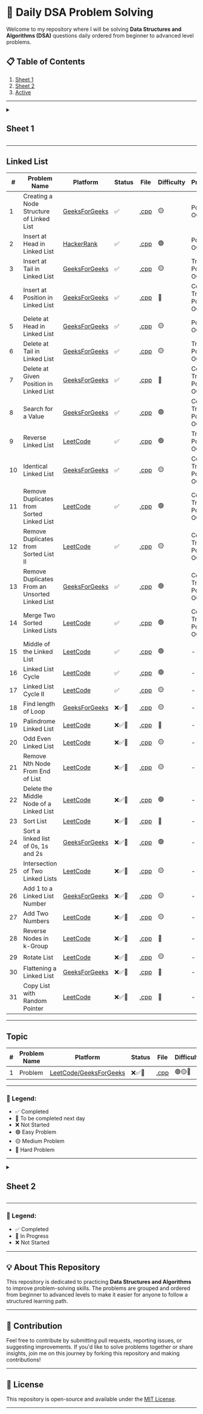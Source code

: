# 🚀 Daily DSA Problem Solving

Welcome to my repository where I will be solving **Data Structures and Algorithms (DSA)** questions daily ordered from beginner to advanced level problems.

## 📋 Table of Contents

1. [Sheet 1](#sheet-1)
2. [Sheet 2](#sheet-2)
3. [Active](#linked-list)

---

<details id="sheet-1">
  <summary><h2>Sheet 1</h2></summary>

## 📋 Table of Contents

1. [Basic Maths](#basic-maths)
2. [Recursion](#recursion)
3. [Two Pointers](#two-pointers)
4. [Sorting](#sorting)
5. [Algorithms and Techniques](#algorithms-and-techniques)
6. [Hashing](#hashing)
7. [Binary Search](#binary-search)
8. [Arrays](#arrays)
9. [Strings](#strings)

## Basic Maths

| **#** | **Problem Name**                      | **Platform**                                                                                                                                            | **Status** | **File**                                                        | **Difficulty** | **Prerequisites**                                                                        |
| ----- | ------------------------------------- | ------------------------------------------------------------------------------------------------------------------------------------------------------- | ---------- | --------------------------------------------------------------- | -------------- | ---------------------------------------------------------------------------------------- |
| 1     | Number of factors                     | [GeeksForGeeks](https://www.geeksforgeeks.org/problems/number-of-factors1435/1?itm_source=geeksforgeeks&itm_medium=article&itm_campaign=practice_card)  | ✅         | [.cpp](./day-36/_119_numbers_of_factors.cpp)                    | 🟢             | Loops, Divisors, Square roots                                                            |
| 2     | Perfect Number                        | [LeetCode](https://leetcode.com/problems/perfect-number/)                                                                                               | ✅         | [.cpp](./day-36/_120_perfect_number.cpp)                        | 🟢             | Divisors, Sum of factors, Loops                                                          |
| 3     | Three Divisors                        | [LeetCode](https://leetcode.com/problems/three-divisors/description/)                                                                                   | ✅         | [.cpp](./day-36/_121_three_divisors.cpp)                        | 🟢             | Prime numbers, Perfect squares, Divisors                                                 |
| 4     | Four Divisors                         | [LeetCode](https://leetcode.com/problems/four-divisors/description/)                                                                                    | ✅         | [.cpp](./day-36/_122_four_divisors.cpp)                         | 🟡             | Divisors, Efficient looping techniques, Sum of numbers                                   |
| 5     | Armstrong Number                      | [GeeksForGeeks](https://www.geeksforgeeks.org/problems/armstrong-numbers2727/1)                                                                         | ✅         | [.cpp](./day-36/_123_armstrong_number.cpp)                      | 🟢             | Number manipulation, Digit extraction, Loops                                             |
| 6     | Palindrome Number                     | [LeetCode](https://leetcode.com/problems/palindrome-number/description/)                                                                                | ✅         | [.cpp](./day-37/_124_palindrome_number.cpp)                     | 🟢             | Loops, Conditionals, Integer Operations (% And /), Overflow Handling                     |
| 7     | Valid Palindrome                      | [LeetCode](https://leetcode.com/problems/valid-palindrome/description/)                                                                                 | ✅         | [.cpp](./day-37/_125_valid_palindrome.cpp)                      | 🟢             | String Manipulation, Two-Pointer Technique, Isalnum, Tolower                             |
| 8     | Prime Number                          | [GeeksForGeeks](https://www.geeksforgeeks.org/problems/prime-number2314/1?itm_source=geeksforgeeks&itm_medium=article&itm_campaign=practice_card)       | ✅         | [.cpp](./day-37/_126_prime_number.cpp)                          | 🟢             | Mathematics, Prime Number Logic, Square Root Optimization                                |
| 9     | Count Primes                          | [LeetCode](https://leetcode.com/problems/count-primes/description/)                                                                                     | ✅         | [.cpp](./day-37/_127_count_primes.cpp)                          | 🟡             | Sieve Of Eratosthenes, Boolean Arrays, Loops                                             |
| 10    | Count Digits                          | [GeeksForGeeks](https://www.geeksforgeeks.org/problems/count-digits5716/0)                                                                              | ✅         | [.cpp](./day-37/_128_count_digits.cpp)                          | 🟢             | Modulo, Digit Extraction, Loops                                                          |
| 11    | Count the Digits That Divide a Number | [LeetCode](https://leetcode.com/problems/count-the-digits-that-divide-a-number/description/)                                                            | ✅         | [.cpp](./day-37/_129_count_the_digits_that_divide_a_number.cpp) | 🟢             | Modulo, Digit Extraction, Loops                                                          |
| 12    | GCD of two number                     | [GeeksForGeeks](https://www.geeksforgeeks.org/problems/gcd-of-two-numbers3459/1?itm_source=geeksforgeeks&itm_medium=article&itm_campaign=practice_card) | ✅         | [.cpp](./day-38/_131_gcd_of_two_numbers.cpp)                    | 🟢             | Euclidean Algorithm, Basic Math (division and modulus), Iterative Loops                  |
| 13    | LCM and GCD                           | [GeeksForGeeks](https://www.geeksforgeeks.org/problems/lcm-and-gcd4516/1?itm_source=geeksforgeeks&itm_medium=article&itm_campaign=practice_card)        | ✅         | [.cpp](./day-38/_130_lcm_and_gcd.cpp)                           | 🟢             | Euclidean Algorithm, Relation Between LCM and GCD, Basic Math (multiplication, division) |
| 14    | Find Greatest Common Divisor of Array | [LeetCode](https://leetcode.com/problems/find-greatest-common-divisor-of-array/description/)                                                            | ✅         | [.cpp](./day-38/_132_find_greatest_common_divisor_of_array.cpp) | 🟢             | Array Traversal, Euclidean Algorithm, Basic Math (min, max, division, modulus)           |
| 15    | Reverse Integer                       | [LeetCode](https://leetcode.com/problems/reverse-integer/)                                                                                              | ✅         | [.cpp](./day-38/_133_reverse_integer.cpp)                       | 🟡             | Modulus for Digit Extraction, Handling Integer Overflow, Iterative Loops                 |

---

## Recursion

| **#** | **Problem Name**                   | **Platform**                                                                                                                                                                                                                  | **Status** | **File**                                                   | **Difficulty** | **Prerequisites**                                      |
| ----- | ---------------------------------- | ----------------------------------------------------------------------------------------------------------------------------------------------------------------------------------------------------------------------------- | ---------- | ---------------------------------------------------------- | -------------- | ------------------------------------------------------ |
| 1     | Print 1 To N Without Loop          | [GeeksForGeeks](https://www.geeksforgeeks.org/problems/print-1-to-n-without-using-loops-1587115620/1)                                                                                                                         | ✅         | [.cpp](./day-39/_134_print_1_to_n.cpp)                     | 🟢             | Recursion                                              |
| 2     | Print N to 1 without loop          | [GeeksForGeeks](https://www.geeksforgeeks.org/problems/print-n-to-1-without-loop/1?utm_source=youtube&utm_medium=collab_striver_ytdescription&utm_campaign=print-n-to-1-without-loop)                                         | ✅         | [.cpp](./day-39/_135_print_n_to_1.cpp)                     | 🟢             | Recursion                                              |
| 3     | Print GFG n times                  | [GeeksForGeeks](https://www.geeksforgeeks.org/problems/print-gfg-n-times/1?utm_source=youtube&utm_medium=collab_striver_ytdescription&utm_campaign=print-gfg-n-times)                                                         | ✅         | [.cpp](./day-39/_136_print_gfg_n_times.cpp)                | 🟢             | Recursion                                              |
| 4     | Sum of first n terms               | [GeeksForGeeks](https://www.geeksforgeeks.org/problems/sum-of-first-n-terms5843/1)                                                                                                                                            | ✅         | [.cpp](./day-39/_137_sum_of_first_n_terms.cpp)             | 🟢             | Recursion, Arithmetic operations (like exponentiation) |
| 5     | Factorials Less than or Equal to n | [GeeksForGeeks](https://www.geeksforgeeks.org/problems/find-all-factorial-numbers-less-than-or-equal-to-n3548/0?problemType=functional&difficulty%255B%255D=-1&page=1&query=problemTypefunctionaldifficulty%255B%255D-1page1) | ✅         | [.cpp](./day-39/_138_factorials_less_than_or_equal_to.cpp) | 🟢             | Recursion, Factorial calculations                      |
| 6     | Reverse an Array                   | [GeeksForGeeks](https://www.geeksforgeeks.org/problems/reverse-an-array/0)                                                                                                                                                    | ✅         | [.cpp](./day-39/_139_reverse_an_array.cpp)                 | 🟢             | Recursion, Arrays                                      |
| 7     | Fibonacci Number                   | [LeetCode](https://leetcode.com/problems/fibonacci-number/description/)                                                                                                                                                       | ✅         | [.cpp](./day-39/_140_fibonacci_number.cpp)                 | 🟢             | Recursion, Understanding of Fibonacci sequence         |

---

## Two Pointers

| **#** | **Problem Name**          | **Platform**                                                                     | **Status** | **File**                                            | **Difficulty** | **Prerequisites**                               |
| ----- | ------------------------- | -------------------------------------------------------------------------------- | ---------- | --------------------------------------------------- | -------------- | ----------------------------------------------- |
| 1     | Reverse String            | [LeetCode](https://leetcode.com/problems/reverse-string/description/)            | ✅         | [.cpp](./day-07/_31_reverse_string.cpp)             | 🟢             | Two Pointers, In-Place Modification             |
| 2     | Move Zeroes               | [LeetCode](https://leetcode.com/problems/move-zeroes/description/)               | ✅         | [.cpp](./day-26/_85_move_all_zeros_to_end.cpp)      | 🟢             | Two Pointers, In-Place Modification             |
| 3     | Valid Palindrome II       | [LeetCode](https://leetcode.com/problems/valid-palindrome-ii/description/)       | ✅         | [.cpp](./day-39/_141_valid_palindrome_ii.cpp)       | 🟢             | Two Pointers, In-Place Modification             |
| 4     | Container With Most Water | [LeetCode](https://leetcode.com/problems/container-with-most-water/description/) | ✅         | [.cpp](./day-40/_142_container_with_most_water.cpp) | 🟡             | Arrays, Two-pointer technique, Greedy algorithm |
| 5     | Sort Colors               | [LeetCode](https://leetcode.com/problems/sort-colors/submissions/)               | ✅         | [.cpp](./day-28/_94_sort_0_1_2.cpp)                 | 🟡             | Two Pointers, In-Place Modification             |
| 6     | Trapping Rain Water       | [LeetCode](https://leetcode.com/problems/trapping-rain-water/description/)       | ✅         | [.cpp](./day-40/_143_trapping_rain_water.cpp)       | 🔴             | Arrays, Two-pointer technique, Greedy algorithm |

---

## Sorting

| **#** | **Problem Name**         | **Platform**                                                             | **Status** | **File**                                           | **Difficulty** | **Prerequisites**                                     |
| ----- | ------------------------ | ------------------------------------------------------------------------ | ---------- | -------------------------------------------------- | -------------- | ----------------------------------------------------- |
| 1     | Bubble Sort              | [GeeksForGeeks](https://www.geeksforgeeks.org/problems/bubble-sort/1)    | ✅         | [.cpp](./day-40/_144_bubble_sort.cpp)              | 🟢             | Arrays, Loops, Sorting basics                         |
| 2     | Insertion Sort           | [GeeksForGeeks](https://www.geeksforgeeks.org/problems/insertion-sort/1) | ✅         | [.cpp](./day-40/_145_insertion_sort.cpp)           | 🟢             | Arrays, Loops, Sorting basics                         |
| 3     | Merge Sort               | [GeeksForGeeks](https://www.geeksforgeeks.org/problems/merge-sort/1)     | ✅         | [.cpp](./day-40/_146_merge_sort.cpp)               | 🟡             | Arrays, Recursion, Divide and Conquer                 |
| 4     | Quick Sort               | [GeeksForGeeks](https://www.geeksforgeeks.org/problems/quick-sort/1)     | ✅         | [.cpp](./day-40/_147_quick_sort.cpp)               | 🔴             | Arrays, Recursion, Divide and Conquer, Sorting basics |
| 5     | Recursive Bubble Sort    | [GeeksForGeeks](https://www.geeksforgeeks.org/problems/bubble-sort/1)    | ✅         | [.cpp](././day-41/_148_recursive_bubble_sort.cpp)  | 🟢             | Arrays, Recursion, Swapping                           |
| 6     | Recursive Insertion Sort | [GeeksForGeeks](https://www.geeksforgeeks.org/problems/insertion-sort/1) | ✅         | [.cpp](./day-41/_149_recursive_insertion_sort.cpp) | 🟢             | Arrays, Recursion, Insertion                          |
| 7     | Selection Sort           | [GeeksForGeeks](https://www.geeksforgeeks.org/problems/selection-sort/1) | ✅         | [.cpp](./day-41/_150_selection_sort.cpp)           | 🟢             | Arrays, Recursion, Swapping                           |

---

## Algorithms and Techniques

| **#** | **Problem Name**                    | **Platform**                                                                                                         | **Status** | **File**                                                          | **Difficulty** | **Prerequisites**                                                     |
| ----- | ----------------------------------- | -------------------------------------------------------------------------------------------------------------------- | ---------- | ----------------------------------------------------------------- | -------------- | --------------------------------------------------------------------- |
| 1     | Prefix Sum                          | [GeeksForGeeks](https://www.geeksforgeeks.org/prefix-sum-array-implementation-applications-competitive-programming/) | ✅         | [.cpp](./algorithms-and-techniques/prefix_sum_array/)             | 🟢             | Arrays, Loops, Basic Mathematics (Addition, Subtraction)              |
| 2     | Fibonacci Sequence                  | [LeetCode](https://leetcode.com/problems/generate-fibonacci-sequence/description/)                                   | ✅         | [.cpp](./algorithms-and-techniques/fibonacci_sequence/)           | 🟢             | Recursion, Dynamic Programming, Basic Mathematics (Sequences)         |
| 3     | Boyer-Moore Voting Algorithm        | [TopCoder](https://www.topcoder.com/thrive/articles/boyer-moore-majority-vote-algorithm)                             | ✅         | [.cpp](./algorithms-and-techniques/boyer_moore_voting_algorithm/) | 🟢             | Arrays, Loops, Basic Counting Logic                                   |
| 4     | Euclidean Algorithm                 | [GeeksForGeeks](https://www.geeksforgeeks.org/euclidean-algorithms-basic-and-extended/)                              | ✅         | [.cpp](./algorithms-and-techniques/euclidean_algorithm/)          | 🟡             | Basic Mathematics (Division, Remainder), Recursion                    |
| 5     | Sieve of Eratosthenes               | [CP-Algorithms](https://cp-algorithms.com/algebra/sieve-of-eratosthenes.html)                                        | ❌         | [.cpp](./Library/03_Algorithms_and_Techniques)                    | 🟡             | Arrays, Loops, Basic Mathematics (Prime Numbers)                      |
| 6     | Binomial Coefficients               | [GeeksForGeeks](https://www.geeksforgeeks.org/binomial-coefficient-dp-9/)                                            | ❌         | [.cpp](./Library/03_Algorithms_and_Techniques)                    | 🟡             | Combinatorics, Dynamic Programming, Recursion                         |
| 7     | In-place Array Modification         | [GeeksForGeeks](https://www.geeksforgeeks.org/in-place-algorithm/)                                                   | ❌         | [.cpp](./Library/03_Algorithms_and_Techniques)                    | 🔴             | Arrays, Loops, Two-pointer Technique                                  |
| 8     | Sliding Window                      | [GeeksForGeeks](https://www.geeksforgeeks.org/window-sliding-technique/)                                             | ❌         | [.cpp](./Library/03_Algorithms_and_Techniques)                    | 🔴             | Arrays, Loops, Two-pointer Technique, Hash Maps (for some variations) |
| 9     | Floyd's Tortoise and Hare Algorithm | [DEV Community](https://dev.to/alisabaj/floyd-s-tortoise-and-hare-algorithm-finding-a-cycle-in-a-linked-list-39af)   | ❌         | [.cpp](./Library/03_Algorithms_and_Techniques)                    | 🔴             | Linked Lists, Two-pointer Technique, Cyclic Detection                 |
| 10    | Longest Common Subsequence (LCS)    | [GeeksForGeeks](https://www.geeksforgeeks.org/longest-common-subsequence-dp-4/)                                      | ❌         | [.cpp](./Library/03_Algorithms_and_Techniques)                    | 🔴             | Dynamic Programming, Strings, Recursion                               |

---

## Hashing

| **#** | **Problem Name**                               | **Platform**                                                                                                                                                        | **Status** | **File**                                                                 | **Difficulty** | **Prerequisites**                                               |
| ----- | ---------------------------------------------- | ------------------------------------------------------------------------------------------------------------------------------------------------------------------- | ---------- | ------------------------------------------------------------------------ | -------------- | --------------------------------------------------------------- |
| 1     | Find unique element                            | [GeeksForGeeks](https://www.geeksforgeeks.org/problems/find-unique-element2632/0)                                                                                   | ✅         | [.cpp](./day-42/_152_find_unique_element.cpp)                            | 🟢             | Hash maps, Frequency counting, Array traversal, Modulo operator |
| 2     | Sum of Unique Elements                         | [LeetCode](http://leetcode.com/problems/sum-of-unique-elements/description/)                                                                                        | ✅         | [.cpp](./day-42/_153_sum_of_unique_elements.cpp)                         | 🟢             | Hash maps, Frequency counting, Array traversal                  |
| 3     | Find the Frequency                             | [GeeksForGeeks](https://www.geeksforgeeks.org/problems/find-the-frequency/1)                                                                                        | ✅         | [.cpp](./day-42/_154_find_the_frequency.cpp)                             | 🟢             | Hash maps, Frequency counting, Array traversal                  |
| 4     | Frequencies in a Limited Array                 | [GeeksForGeeks](https://www.geeksforgeeks.org/problems/frequency-of-array-elements-1587115620/1)                                                                    | ✅         | [.cpp](./day-42/_155_frequencies_in_a_limited_array.cpp)                 | 🟢             | Hash maps, Frequency counting, Arrays, Index manipulation       |
| 5     | Check if array contains duplicates             | [GeeksForGeeks](https://www.geeksforgeeks.org/problems/check-if-array-contains-duplicates/1?itm_source=geeksforgeeks&itm_medium=article&itm_campaign=practice_card) | ✅         | [.cpp](./day-42/_156_check_if_array_contains_duplicated.cpp)             | 🟢             | Hash sets, Array traversal, Unordered data structures           |
| 6     | Find the Duplicate Number                      | [LeetCode](https://leetcode.com/problems/find-the-duplicate-number/description/)                                                                                    | ✅         | [.cpp](./day-42/_157_find_the_duplicate_number.cpp)                      | 🟡             | Hash maps, Frequency counting, Array traversal                  |
| 7     | First Unique Character in a String             | [LeetCode](https://leetcode.com/problems/first-unique-character-in-a-string/description/)                                                                           | ✅         | [.cpp](./day-42/_158_first_unique_character_in_a_string.cpp)             | 🟢             | Hash maps, String traversal, Frequency counting                 |
| 8     | Union of Arrays with Duplicates                | [GeeksForGeeks](https://www.geeksforgeeks.org/problems/union-of-two-arrays3538/1?itm_source=geeksforgeeks&itm_medium=article&itm_campaign=practice_card)            | ✅         | [.cpp](./day-42/_159_union_of_arrays_with_duplicates.cpp)                | 🟢             | Hash maps, Hash sets, Array traversal, Set operations           |
| 9     | Intersection of Two Arrays                     | [LeetCode](https://leetcode.com/problems/intersection-of-two-arrays/description/)                                                                                   | ✅         | [.cpp](./day-42/_160_intersection_of_two_arrays.cpp)                     | 🟢             | Hash sets, Array traversal, Set operations                      |
| 10    | Two Sum - Pair with Given Sum                  | [GeeksForGeeks](https://www.geeksforgeeks.org/problems/key-pair5616/1?itm_source=geeksforgeeks&itm_medium=article&itm_campaign=practice_cardk)                      | ✅         | [.cpp](./day-43/_161_two_sum.cpp)                                        | 🟢             | Hash Maps, Arrays, Loops, Complement                            |
| 11    | Majority Element                               | [LeetCode](https://leetcode.com/problems/majority-element/description/)                                                                                             | ✅         | [.cpp](./day-43/_162_majority_element_n_by_2.cpp)                        | 🟢             | Hash Maps, Arrays, Loops, Boyer-Moore Voting Algorithm          |
| 12    | K-diff Pairs in an Array                       | [LeetCode](https://leetcode.com/problems/k-diff-pairs-in-an-array/description/)                                                                                     | ✅         | [.cpp](./day-43/_163_k_diff_pairs_in_array.cpp)                          | 🟡             | Hash Maps, Arrays, Loops                                        |
| 13    | Missing Number                                 | [LeetCode](https://leetcode.com/problems/missing-number/description/)                                                                                               | ✅         | [.cpp](./day-43/_164_missing_number.cpp)                                 | 🟢             | Hash Maps, Arrays, Loops                                        |
| 14    | First Repeating Element                        | [GeeksForGeeks](https://www.geeksforgeeks.org/problems/first-repeating-element4018/1)                                                                               | ✅         | [.cpp](./day-43/_165_first_repeating_element.cpp)                        | 🟢             | Hash Maps, Arrays, Loops                                        |
| 15    | Valid Anagram                                  | [LeetCode](https://leetcode.com/problems/valid-anagram/description/)                                                                                                | ✅         | [.cpp](./day-43/_166_valid_anagram.cpp)                                  | 🟢             | Hash Maps, Strings, Loops                                       |
| 16    | Group Anagrams                                 | [LeetCode](https://leetcode.com/problems/group-anagrams/description/)                                                                                               | ✅         | [.cpp](./day-43/_167_group_anagrams.cpp)                                 | 🟡             | Hash Maps, Strings, Sorting, Loops                              |
| 17    | Longest Substring Without Repeating Characters | [LeetCode](https://leetcode.com/problems/longest-substring-without-repeating-characters/description/)                                                               | ✅         | [.cpp](./day-43/_168_longest_substring_without_repeating_characters.cpp) | 🟡             | Hash Maps, Strings, Sliding Window Technique, Loops             |

---

## Binary Search

| **#** | **Problem Name**                                        | **Platform**                                                                                                                                                                                                                           | **Status** | **File**                                                                          | **Difficulty** | **Prerequisites**                                        |
| ----- | ------------------------------------------------------- | -------------------------------------------------------------------------------------------------------------------------------------------------------------------------------------------------------------------------------------- | ---------- | --------------------------------------------------------------------------------- | -------------- | -------------------------------------------------------- |
| 1     | Binary Search                                           | [LeetCode](https://leetcode.com/problems/binary-search/description/k)                                                                                                                                                                  | ✅         | [.cpp](./day-41/_151_binary_search.cpp)                                           | 🟢             | Recursion, Comparisons, Finding mid                      |
| 2     | Floor in a Sorted Array                                 | [GeeksForGeeks](https://www.geeksforgeeks.org/problems/floor-in-a-sorted-array-1587115620/1?track=DSASP-Searching&amp%253BbatchId=154&utm_source=youtube&utm_medium=collab_striver_ytdescription&utm_campaign=floor-in-a-sorted-array) | ✅         | [.cpp](./day-44/_169_floor_in_a_sorted_array.cpp)                                 | 🟢             | Binary Search, Array Traversal                           |
| 3     | Ceil The Floor                                          | [GeeksForGeeks](https://www.geeksforgeeks.org/problems/ceil-the-floor2802/1?utm_source=youtube&utm_medium=collab_striver_ytdescription&utm_campaign=ceil-the-floor)                                                                    | ✅         | [.cpp](./day-44/_170_ceil_the_floor.cpp)                                          | 🟢             | Binary Search, Array Traversal                           |
| 4     | Search Insert Position                                  | [LeetCode](https://leetcode.com/problems/search-insert-position/description/)                                                                                                                                                          | ✅         | [.cpp](./day-44/_171_search_insert_position.cpp)                                  | 🟢             | Binary Search, Array Traversal                           |
| 5     | Find First and Last Position of Element in Sorted Array | [LeetCode](https://leetcode.com/problems/find-first-and-last-position-of-element-in-sorted-array/description/)                                                                                                                         | ✅         | [.cpp](./day-44/_172_find_first_and_last_position_of_element_in_sorted_array.cpp) | 🟡             | Binary Search, Array Traversal                           |
| 6     | Number of occurrence                                    | [GeeksForGeeks](https://www.geeksforgeeks.org/problems/number-of-occurrence2259/1?utm_source=youtube&utm_medium=collab_striver_ytdescription&utm_campaign=number-of-occurrence)                                                        | ✅         | [.cpp](./day-44/_173_number_of_occurence.cpp)                                     | 🟢             | Binary Search, Array Traversal                           |
| 7     | Search in Rotated Sorted Array                          | [LeetCode](https://leetcode.com/problems/search-in-rotated-sorted-array/description/)                                                                                                                                                  | ✅         | [.cpp](./day-45/_174_search_in_rotated_sorted_array.cpp)                          | 🟡             | Binary Search, Rotated Sorted Array                      |
| 8     | Search in Rotated Sorted Array II                       | [LeetCode](https://leetcode.com/problems/search-in-rotated-sorted-array-ii/description/)                                                                                                                                               | ✅         | [.cpp](./day-45/_175_search_in_rotated_sorted_array_ii.cpp)                       | 🟡             | Binary Search, Rotated Sorted Array, Handling Duplicates |
| 9     | Find Minimum in Rotated Sorted Array                    | [LeetCode](https://leetcode.com/problems/find-minimum-in-rotated-sorted-array/description/)                                                                                                                                            | ✅         | [.cpp](./day-45/_176_find_min_in_rotated_sorted_array.cpp)                        | 🟡             | Binary Search, Rotated Sorted Array                      |
| 10    | Find Kth Rotation                                       | [GeeksForGeeks](https://www.geeksforgeeks.org/problems/rotation4723/1?utm_source=youtube&utm_medium=collab_striver_ytdescription&utm_campaign=rotation)                                                                                | ✅         | [.cpp](./day-45/_177_find_kth_rotation.cpp)                                       | 🟢             | Binary Search, Rotated Sorted Array                      |
| 11    | Single Element in a Sorted Array                        | [LeetCode](https://leetcode.com/problems/single-element-in-a-sorted-array/description/)                                                                                                                                                | ✅         | [.cpp](./day-46/_178_single_element_in_a_sorted_array.cpp)                        | 🟡             | Binary Search, Rotated Sorted Array                      |
| 12    | Find Peak Element                                       | [LeetCode](https://leetcode.com/problems/find-peak-element/description/)                                                                                                                                                               | ✅         | [.cpp](./day-46/_179_find_peak_element.cpp)                                       | 🟡             | Binary Search, Rotated Sorted Array                      |
| 13    | Square Root                                             | [GeeksForGeeks](https://www.geeksforgeeks.org/problems/square-root/0?utm_source=youtube&utm_medium=collab_striver_ytdescription&utm_campaign=square-root)                                                                              | ✅         | [.cpp](./day-46/_180_square_root.cpp)                                             | 🟢             | Binary Search, Integer Arithmetic                        |
| 14    | Find nth root of m                                      | [GeeksForGeeks](https://www.geeksforgeeks.org/problems/find-nth-root-of-m5843/1?utm_source=youtube&utm_medium=collab_striver_ytdescription&utm_campaign=find-nth-root-of-m)                                                            | ✅         | [.cpp](./day-46/_181_find_nth_root_of_m.cpp)                                      | 🟢             | Binary Search, Exponentiation, Integer Arithmetic        |
| 15    | Koko Eating Bananas                                     | [LeetCode](https://leetcode.com/problems/koko-eating-bananas/description/)                                                                                                                                                             | ✅         | [.cpp](./day-47/_182_koko_eating_bananas.cpp)                                     | 🟡             | Binary Search, Feasibility Check                         |
| 16    | Minimum Number of Days to Make m Bouquets               | [LeetCode](https://leetcode.com/problems/minimum-number-of-days-to-make-m-bouquets/description/)                                                                                                                                       | ✅         | [.cpp](./day-47/_183_minimum_number_of_days_to_make_m_bouquets.cpp)               | 🟡             | Binary Search, Feasibility Check, Array Traversal        |
| 17    | Find the Smallest Divisor Given a Threshold             | [LeetCode](https://leetcode.com/problems/find-the-smallest-divisor-given-a-threshold/description/)                                                                                                                                     | ✅         | [.cpp](./day-47/_184_find_the_smallest_divisor_given_a_thershold.cpp)             | 🟡             | Binary Search, Feasibility Check, Division & Summation   |
| 18    | Capacity To Ship Packages Within D Days                 | [LeetCode](https://leetcode.com/problems/capacity-to-ship-packages-within-d-days/description/)                                                                                                                                         | ✅         | [.cpp](./day-48/_186_Capacity_To_Ship_Packages_Within_D_Days.cpp)                 | 🟡             | Binary Search, Greedy Algorithms                         |
| 19    | Kth Missing Positive Number                             | [LeetCode](https://leetcode.com/problems/kth-missing-positive-number/description/)                                                                                                                                                     | ✅         | [.cpp](./day-48/_187_Kth_Missing_Positive_Number.cpp)                             | 🟢             | Binary Search                                            |
| 20    | Split Array Largest Sum                                 | [LeetCode](https://leetcode.com/problems/split-array-largest-sum/description/)                                                                                                                                                         | ✅         | [.cpp](./day-48/_188_Split_Array_Largest_Sum.cpp)                                 | 🔴             | Binary Search, Greedy Algorithms                         |
| 21    | Median of Two Sorted Arrays                             | [LeetCode](https://leetcode.com/problems/median-of-two-sorted-arrays/description/)                                                                                                                                                     | ✅         | [.cpp](./day-48/_189_Median_of_Two_Sorted_Arrays.cpp)                             | 🔴             | Binary Search, Partitioning, Median Calculation          |
| 22    | K-th element of two Arrays                              | [GeeksForGeeks](https://www.geeksforgeeks.org/problems/k-th-element-of-two-sorted-array1317/1?utm_source=youtube&utm_medium=collab_striver_ytdescription&utm_campaign=k-th-element-of-two-sorted-array)                                | ✅         | [.cpp](./day-47/_185_kth_element_of_two_arrays.cpp)                               | 🟡             | Binary Search, Partitioning, Array Merging Concepts      |
| 23    | Row with max 1s                                         | [GeeksForGeeks](https://www.geeksforgeeks.org/problems/row-with-max-1s0023/1?utm_source=youtube&utm_medium=collab_striver_ytdescription&utm_campaign=row-with-max-1s)                                                                  | ✅         | [.cpp](./day-48/_190_Row_with_max_1s.cpp)                                         | 🟡             | Binary Search, 2D Arrays                                 |
| 24    | Search a 2D Matrix                                      | [LeetCode](https://leetcode.com/problems/search-a-2d-matrix/description/)                                                                                                                                                              | ✅         | [.cpp](./day-49/_191_Search_a_2D_Matrix.cpp)                                      | 🟡             | Binary Search, Matrix Traversal, Index Mapping           |
| 25    | Search a 2D Matrix II                                   | [LeetCode](https://leetcode.com/problems/search-a-2d-matrix-ii/description/)                                                                                                                                                           | ✅         | [.cpp](./day-49/_192_Search_a_2D_Matrix_II.cpp)                                   | 🟡             | Binary Search, Matrix Traversal, 2D Search Strategy      |
| 26    | Find a Peak Element II                                  | [LeetCode](https://leetcode.com/problems/find-a-peak-element-ii/description/)                                                                                                                                                          | ✅         | [.cpp](./day-49/_193_Find_a_Peak_Element_II.cpp)                                  | 🟡             | Binary Search, Peak Finding Algorithm, Matrix Traversal  |
| 27    | Median in a row-wise sorted Matrix                      | [GeeksForGeeks](https://www.geeksforgeeks.org/problems/median-in-a-row-wise-sorted-matrix1527/1?utm_source=youtube&utm_medium=collab_striver_ytdescription&utm_campaign=median-in-a-row-wise-sorted-matrix)                            | ✅         | [.cpp](./day-49/_194_Median_in_a_row-wise_sorted_Matrix.cpp)                      | 🔴             | Binary Search, Median Concept, Matrix Traversal          |

---

## Arrays

| **#** | **Problem Name**                                     | **Platform**                                                                                           | **Status** | **File**                                                                       | **Difficulty** | **Prerequisites**                                                                      |
| ----- | ---------------------------------------------------- | ------------------------------------------------------------------------------------------------------ | ---------- | ------------------------------------------------------------------------------ | -------------- | -------------------------------------------------------------------------------------- |
| 1     | Third Maximum Number                                 | [LeetCode](https://leetcode.com/problems/third-maximum-number/)                                        | ✅         | [.cpp](./day-25/_79_third_maximum_number.cpp)                                  | 🟢             | Sorting                                                                                |
| 2     | Right Rotate an Array by K Steps                     | [LeetCode](https://leetcode.com/problems/rotate-array/)                                                | ✅         | [.cpp](./day-25/_82_right_rotate_array_by_k_steps.cpp)                         | 🟡             | Rotations                                                                              |
| 3     | Check if the Array is Sorted and Rotated             | [LeetCode](https://leetcode.com/problems/check-if-array-is-sorted-and-rotated/)                        | ✅         | [.cpp](./day-25/_80_check_if_array_is_sorted_and_rotated.cpp)                  | 🟢             | Pointers, In-place Modification                                                        |
| 4     | Remove Duplicates from Sorted Array                  | [LeetCode](https://leetcode.com/problems/remove-duplicates-from-sorted-array/)                         | ✅         | [.cpp](./day-25/_81_remove_duplicates_from_sorted_array.cpp)                   | 🟢             | Array Reversal, Modulo Operation                                                       |
| 5     | Kth Largest Element in Array                         | [LeetCode](https://leetcode.com/problems/kth-largest-element-in-an-array/description/)                 | ✅         | [.cpp](./day-25/_83_kth_largest_element_in_array.cpp)                          | 🟡             | QuickSelect Algorithm, Partitioning Recursion                                          |
| 6     | Search in Rotated Sorted Array Places                | [LeetCode](https://leetcode.com/problems/search-in-rotated-sorted-array/description/)                  | ✅         | [.cpp](./day-26/_84_search_in_rotated_sorted_array_places.cpp)                 | 🟡             | Binary Search                                                                          |
| 7     | Move All Zeros to the End                            | [LeetCode](https://leetcode.com/problems/move-zeroes/)                                                 | ✅         | [.cpp](./day-26/_85_move_all_zeros_to_end.cpp)                                 | 🟢             | Two Pointers, Swapping Elements                                                        |
| 8     | Find Minimum in Rotated Sorted Array                 | [LeetCode](https://leetcode.com/problems/find-minimum-in-rotated-sorted-array/description/)            | ✅         | [.cpp](./day-26/_86_find_minimum_in_roated_sorted_array.cpp)                   | 🟡             | Binary Search                                                                          |
| 9     | Intersection of Two Arrays                           | [LeetCode](https://leetcode.com/problems/intersection-of-two-arrays/description/)                      | ✅         | [.cpp](./day-26/_87_intersection_of_two_arrays.cpp)                            | 🟢             | Hashing, Sets                                                                          |
| 10    | Find Missing Number in an Array                      | [LeetCode](https://leetcode.com/problems/missing-number/)                                              | ✅         | [.cpp](./day-26/_88_find_missing_number_in_an_array.cpp)                       | 🟢             | Bit Manipulation, XOR Operations                                                       |
| 11    | Max Consecutive 1's                                  | [LeetCode](https://leetcode.com/problems/max-consecutive-ones/)                                        | ✅         | [.cpp](./day-27/_89_max_consecutive_ones.cpp)                                  | 🟢             | Loops (for, while)                                                                     |
| 12    | Find the Single Element Among Pairs                  | [LeetCode](https://leetcode.com/problems/single-element-in-a-sorted-array/)                            | ✅         | [.cpp](./day-27/_90_find_single_element_along_pairs.cpp)                       | 🟡             | Binary Search                                                                          |
| 13    | Number of Subarrays with Sum Equal to K              | [LeetCode](https://leetcode.com/problems/subarray-sum-equals-k/description/)                           | ✅         | [.cpp](./day-27/_91_number_of_subarrays_with_sum_k.cpp)                        | 🟡             | Prefix Sum, Hash Maps (unordered_map)                                                  |
| 14    | Maximum Sum of Distinct Subarrays With Length K      | [LeetCode](https://leetcode.com/problems/maximum-sum-of-distinct-subarrays-with-length-k/description/) | ✅         | [.cpp](./day-27/_92_maximum_sum_of_distinct_subarrays_with_length_k.cpp)       | 🟡             | Sliding Window Technique, Hash Maps (unordered_map)                                    |
| 15    | 2-Sum Problem                                        | [LeetCode](https://leetcode.com/problems/two-sum/)                                                     | ✅         | [.cpp](./day-27/_93_two_sum.cpp)                                               | 🟢             | Hash Maps (unordered_map), Basic Arithmetic (complement)                               |
| 16    | Sort 0, 1, 2                                         | [LeetCode](https://leetcode.com/problems/sort-colors/)                                                 | ✅         | [.cpp](./day-28/_94_sort_0_1_2.cpp)                                            | 🟡             | Counting, Basic Iteration                                                              |
| 17    | Majority Element II (n by 2 times)                   | [LeetCode](https://leetcode.com/problems/majority-element/)                                            | ✅         | [.cpp](./day-28/_95_majority_element.cpp)                                      | 🟢             | Hash Maps, Boyer-Moore Voting Algorithm                                                |
| 18    | Maximum Subarray (Kadane's Algorithm)                | [LeetCode](https://leetcode.com/problems/maximum-subarray/)                                            | ✅         | [.cpp](./day-28/_96_maximum_subarray_kadanes_algorithm.cpp)                    | 🟡             | Kadane's Algorithm                                                                     |
| 19    | Subarray with Sum K                                  | [LeetCode](https://leetcode.com/problems/subarray-sum-equals-k/)                                       | ✅         | [.cpp](./day-28/_97_subarrays_with_sum_equals_k.cpp)                           | 🟡             | Prefix Sum, Hash Maps, Sliding Window Technique                                        |
| 20    | Stock Buy and Sell                                   | [LeetCode](https://leetcode.com/problems/best-time-to-buy-and-sell-stock/)                             | ✅         | [.cpp](./day-28/_98_stock_buy_and_sell.cpp)                                    | 🟢             | Min/Max Element Tracking                                                               |
| 21    | Rearrange Elements by Sign                           | [LeetCode](https://leetcode.com/problems/rearrange-array-elements-by-sign/)                            | ✅         | [.cpp](./day-29/_99_rearrange_elements_by_sign.cpp)                            | 🟡             | Iteration, Conditional Statements                                                      |
| 22    | Next Permutation                                     | [LeetCode](https://leetcode.com/problems/next-permutation/)                                            | ✅         | [.cpp](./day-29/_100_next_permutation.cpp)                                     | 🟡             | Sorting, Swapping Elements, Reverse, Linear Search                                     |
| 23    | Replace Elements with Greatest Element on Right Side | [LeetCode](https://leetcode.com/problems/replace-elements-with-greatest-element-on-right-side/)        | ✅         | [.cpp](./day-29/_101_replace_elements_with_greatest_element_on_right_side.cpp) | 🟢             | Max Function, Reverse Traversal                                                        |
| 24    | Longest Consecutive Subsequence                      | [LeetCode](https://leetcode.com/problems/longest-consecutive-sequence/)                                | ✅         | [.cpp](./day-29/_102_longest_consecutive_subsequence.cpp)                      | 🟡             | Sorting, Linear Search, Sequence Detection                                             |
| 25    | Set Matrix 0's                                       | [LeetCode](https://leetcode.com/problems/set-matrix-zeroes/)                                           | ✅         | [.cpp](./day-29/_103_set_matrix_0s.cpp)                                        | 🟡             | 2D Arrays, Matrix Manipulation, Flags, Traversal                                       |
| 26    | Rotate Matrix                                        | [LeetCode](https://leetcode.com/problems/rotate-image/)                                                | ✅         | [.cpp](./day-30/_104_rotate_matrix.cpp)                                        | 🟡             | 2D Arrays, Transpose of Matrix, Swapping, Array Reversal                               |
| 27    | Spiral Traversal                                     | [LeetCode](https://leetcode.com/problems/spiral-matrix/)                                               | ✅         | [.cpp](./day-30/_105_spiral_traversal.cpp)                                     | 🟡             | Loop Control, Directional Changes                                                      |
| 28    | Pascal's Triangle                                    | [LeetCode](https://leetcode.com/problems/pascals-triangle/)                                            | ✅         | [.cpp](./day-30/_106_pascals_triangle.cpp)                                     | 🟢             | Nested Loops, Binomial coefficients                                                    |
| 29    | Majority Element II (n by 3 times)                   | [LeetCode](https://leetcode.com/problems/majority-element-ii/)                                         | ✅         | [.cpp](./day-30/_107_majority_element_II_n_by_3.cpp)                           | 🟡             | Traversal, Counting, Boyer-Moore Voting Algorithm                                      |
| 30    | 3-Sum Problem                                        | [LeetCode](https://leetcode.com/problems/3sum/)                                                        | ✅         | [.cpp](./day-31/_108_three_sum.cpp)                                            | 🟡             | Sorting, Two-pointer technique, Handling duplicates                                    |
| 31    | 4-Sum Problem                                        | [LeetCode](https://leetcode.com/problems/4sum/)                                                        | ✅         | [.cpp](./day-31/_109_four_sum.cpp)                                             | 🟡             | Sorting, Nested loops, Two-pointer technique, Handling duplicates, Overflow prevention |
| 32    | Length of Subarray with an equal number of 0 and 1   | [LeetCode](https://leetcode.com/problems/contiguous-array/description/)                                | ✅         | [.cpp](./day-31/_110_length_of_subarray_with_equal_number_of_0_and_1.cpp)      | 🟡             | Prefix sum, Hash maps, Subarray with a target sum                                      |
| 33    | XOR Queries of a Subarray                            | [LeetCode](https://leetcode.com/problems/xor-queries-of-a-subarray/description/)                       | ✅         | [.cpp](./day-32/_111_xor_queries_of_a_subarray.cpp)                            | 🟡             | XOR operation properties, Prefix XOR array, Range queries                              |
| 34    | Merge Overlapping Subintervals                       | [LeetCode](https://leetcode.com/problems/merge-intervals/description/)                                 | ✅         | [.cpp](./day-32/_112_merge_overlapping_intervals.cpp)                          | 🟡             | Sorting, Intervals                                                                     |
| 35    | Merge Sorted Array Without Extra Space               | [LeetCode](https://leetcode.com/problems/merge-sorted-array/description/)                              | ✅         | [.cpp](./day-33/_113_merge_sorted_array_without_extra_space.cpp)               | 🟢             | Pointers, In-Place Operations, Two Pointers                                            |
| 36    | Repeating Numbers                                    | [LeetCode](https://leetcode.com/problems/find-the-duplicate-number/)                                   | ✅         | [.cpp](./day-33/_114_repeating_numbers.cpp)                                    | 🟡             | In-Place Operations, Cycle Detection, Absolute Value                                   |
| 37    | Count Inversions                                     | [LeetCode](https://leetcode.com/problems/count-the-number-of-inversions/description/)                  | ✅         | [.cpp](./day-34/_115_count_inversions.cpp)                                     | 🔴             | Dynamic Programming, Modular Arithmetic                                                |
| 38    | Reverse Pairs                                        | [LeetCode](https://leetcode.com/problems/reverse-pairs/)                                               | ✅         | [.cpp](./day-34/_116_reverse_pairs.cpp)                                        | 🔴             | Merge Sort, Efficient Counting Techniques                                              |
| 39    | Maximum Product Subarray                             | [LeetCode](https://leetcode.com/problems/maximum-product-subarray/)                                    | ✅         | [.cpp](./day-35/_117_maximum_product_subarray.cpp)                             | 🟡             | Array, Prefix and Suffix Products                                                      |
| 40    | Count of Smaller Numbers After Self                  | [LeetCode](https://leetcode.com/problems/count-of-smaller-numbers-after-self/description/)             | ✅         | [.cpp](./day-35/_118_count_of_smaller_numbers_after_self.cpp)                  | 🔴             | Merge Sort, Divide and Conquer Algorithm, Array and Index Tracking                     |

---

## Strings

| **#** | **Problem Name**                         | **Platform**                                                                                                                                                                                | **Status** | **File**                                                           | **Difficulty** | **Prerequisites**                                                                     |
| ----- | ---------------------------------------- | ------------------------------------------------------------------------------------------------------------------------------------------------------------------------------------------- | ---------- | ------------------------------------------------------------------ | -------------- | ------------------------------------------------------------------------------------- |
| 1     | Remove Outermost Parentheses             | [LeetCode](https://leetcode.com/problems/remove-outermost-parentheses/)                                                                                                                     | ✅         | [.cpp](./day-50/_195_Remove_Outermost_Parentheses.cpp)             | 🟢             | Strings, Loops, Conditionals                                                          |
| 2     | Largest Odd Number in String             | [LeetCode](https://leetcode.com/problems/largest-odd-number-in-string/description/)                                                                                                         | ✅         | [.cpp](./day-50/_197_Largest_Odd_Number_in_String.cpp)             | 🟢             | Strings, Basic Number Properties                                                      |
| 3     | Longest Common Prefix                    | [LeetCode](https://leetcode.com/problems/longest-common-prefix/description/)                                                                                                                | ✅         | [.cpp](./day-51/_198_Longest_Common_Prefix.cpp)                    | 🟢             | Binary Search, Strings, Prefix, Array Iteration                                       |
| 4     | Isomorphic Strings                       | [LeetCode](https://leetcode.com/problems/isomorphic-strings/description/)                                                                                                                   | ✅         | [.cpp](./day-51/_199_Isomorphic_Strings.cpp)                       | 🟢             | Hash Map, Strings, Character Mapping, Iteration                                       |
| 5     | Rotate String                            | [LeetCode](https://leetcode.com/problems/rotate-string/description/)                                                                                                                        | ✅         | [.cpp](./day-52/_200_Rotate_String.cpp)                            | 🟢             | String manipulation, String comparison, Loops, Array indexing, Functions              |
| 6     | Valid Anagram                            | [LeetCode](https://leetcode.com/problems/valid-anagram/description/)                                                                                                                        | ✅         | [.cpp](./day-52/_201_Valid_Anagram.cpp)                            | 🟢             | String manipulation, Hash maps (unordered_map), String comparison, Character counting |
| 7     | Sort Characters By Frequency             | [LeetCode](https://leetcode.com/problems/sort-characters-by-frequency/description/)                                                                                                         | ✅         | [.cpp](./day-52/_202_Sort_Characters_By_Frequency.cpp)             | 🟡             | Hashmaps, Priority Queue                                                              |
| 8     | Maximum Nesting Depth of the Parentheses | [LeetCode](https://leetcode.com/problems/maximum-nesting-depth-of-the-parentheses/description/)                                                                                             | ✅         | [.cpp](./day-52/_203_Maximum_Nesting_Depth_of_the_Parentheses.cpp) | 🟢             | Parentheses matching, Stack-like behavior (counting depth), Iteration through strings |
| 9     | Roman to Integer                         | [LeetCode](https://leetcode.com/problems/roman-to-integer/description/)                                                                                                                     | ✅         | [.cpp](./day-53/_204_Roman_to_Integer.cpp)                         | 🟢             | Hash maps, Iteration, Conditional logic                                               |
| 10    | String to Integer (atoi)                 | [LeetCode](https://leetcode.com/problems/string-to-integer-atoi/description/)                                                                                                               | ✅         | [.cpp](./day-53/_205_String_to_Integer_a_to_i.cpp)                 | 🟡             | ASCII operations, Overflow handling, Loops                                            |
| 11    | Substrings with K Distinct               | [GeeksForGeeks](https://www.geeksforgeeks.org/problems/count-number-of-substrings4528/1?utm_source=youtube&utm_medium=collab_striver_ytdescription&utm_campaign=count-number-of-substrings) | ✅         | [.cpp](./day-53/_206_Substrings_with_K_Distinct.cpp)               | 🟡             | Sliding window, Hash maps, Two-pointer technique                                      |
| 12    | Longest Palindromic Substring            | [LeetCode](https://leetcode.com/problems/longest-palindromic-substring/description/)                                                                                                        | ✅         | [.cpp](./day-54/_207_Longest_Palindromic_Substring.cpp)            | 🟡             | Two Pointers, String Manipulation                                                     |
| 13    | Sum of Beauty of All Substrings          | [LeetCode](https://leetcode.com/problems/sum-of-beauty-of-all-substrings/description/)                                                                                                      | ✅         | [.cpp](./day-54/_208_Sum_of_Beauty_of_All_Substrings.cpp)          | 🟡             | Brute Force, Frequency Counting                                                       |
| 14    | Reverse Words in a String                | [LeetCode](https://leetcode.com/problems/reverse-words-in-a-string/description/)                                                                                                            | ✅         | [.cpp](./day-54/_209_Reverse_Words_in_a_String.cpp)                | 🟡             | String Parsing, List Manipulation                                                     |

---

</details>

---

## Linked List

| **#** | **Problem Name**                               | **Platform**                                                                                                                                                      | **Status** | **File**                                                                 | **Difficulty** | **Prerequisites**                     |
| ----- | ---------------------------------------------- | ----------------------------------------------------------------------------------------------------------------------------------------------------------------- | ---------- | ------------------------------------------------------------------------ | -------------- | ------------------------------------- |
| 1     | Creating a Node Structure of Linked List       | [GeeksForGeeks](https://www.geeksforgeeks.org/program-to-implement-singly-linked-list-in-c-using-class/)                                                          | ✅         | [.cpp](./day-55/_219_Creating_a_Node_Structure_of_Linked_List.cpp)       | 🟡             | Pointers, OOPs                        |
| 2     | Insert at Head in Linked List                  | [HackerRank](https://www.hackerrank.com/challenges/insert-a-node-at-the-head-of-a-linked-list/problem)                                                            | ✅         | [.cpp](./day-55/_220_Insert_at_Head_in_Linked_List.cpp)                  | 🟢             | Pointers, OOPs                        |
| 3     | Insert at Tail in Linked List                  | [GeeksForGeeks](https://www.geeksforgeeks.org/problems/linked-list-insertion-1587115620/1?itm_source=geeksforgeeks&itm_medium=article&itm_campaign=practice_card) | ✅         | [.cpp](./day-56/_221_Insert_at_Tail_in_Linked_List.cpp)                  | 🟡             | Traversal, Pointers, OOPs             |
| 4     | Insert at Position in Linked List              | [GeeksForGeeks](https://www.geeksforgeeks.org/insert-a-node-at-a-specific-position-in-a-linked-list/)                                                             | ✅         | [.cpp](./day-56/_222_Insert_at_Position_in_Linked_List.cpp)              | 🔴             | Counting, Traversal, Pointers, OOPs   |
| 5     | Delete at Head in Linked List                  | [GeeksForGeeks](https://www.geeksforgeeks.org/remove-first-node-of-the-linked-list/)                                                                              | ✅         | [.cpp](./day-56/_223_Delete_at_Head_in_Linked_List.cpp)                  | 🟡             | Pointers, OOPs                        |
| 6     | Delete at Tail in Linked List                  | [GeeksForGeeks](https://www.geeksforgeeks.org/remove-last-node-of-the-linked-list/)                                                                               | ✅         | [.cpp](./day-57/_224_Delete_at_Tail_in_Linked_List.cpp)                  | 🟡             | Traversal, Pointers, OOPs             |
| 7     | Delete at Given Position in Linked List        | [GeeksForGeeks](https://www.geeksforgeeks.org/delete-a-linked-list-node-at-a-given-position/)                                                                     | ✅         | [.cpp](./day-57/_225_Delete_at_Given_Position_in_Linked_List.cpp)        | 🔴             | Counting, Traversal, Pointers, OOPs   |
| 8     | Search for a Value                             | [GeeksForGeeks](https://www.geeksforgeeks.org/problems/search-in-linked-list-1664434326/0)                                                                        | ✅         | [.cpp](./day-58/_226_Search_for_a_Value.cpp)                             | 🟢             | Comparsion, Traversal, Pointers, OOPs |
| 9     | Reverse Linked List                            | [LeetCode](https://leetcode.com/problems/reverse-linked-list/description/)                                                                                        | ✅         | [.cpp](./day-58/_227_Reverse_Linked_List.cpp)                            | 🟢             | Traversal, Pointers, OOPs             |
| 10    | Identical Linked List                          | [GeeksForGeeks](https://www.geeksforgeeks.org/problems/identical-linked-lists/1?itm_source=geeksforgeeks&itm_medium=article&itm_campaign=practice_card)           | ✅         | [.cpp](./day-59/_228_Identical_Linked_List.cpp)                          | 🟡             | Comparsion, Traversal, Pointers, OOPs |
| 11    | Remove Duplicates from Sorted Linked List      | [LeetCode](https://leetcode.com/problems/remove-duplicates-from-sorted-list/description/)                                                                         | ✅         | [.cpp](./day-59/_229_Remove_Duplicates_from_Sorted_Linked_List.cpp)      | 🟢             | Comparsion, Traversal, Pointers, OOPs |
| 12    | Remove Duplicates from Sorted List II          | [LeetCode](https://leetcode.com/problems/remove-duplicates-from-sorted-list-ii/description/)                                                                      | ✅         | [.cpp](./day-60/_230_Remove_Duplicates_from_Sorted_List_II.cpp)          | 🟡             | Comparsion, Traversal, Pointers, OOPs |
| 13    | Remove Duplicates From an Unsorted Linked List | [GeeksForGeeks](https://www.geeksforgeeks.org/problems/remove-duplicates-from-an-unsorted-linked-list/1)                                                          | ✅         | [.cpp](./day-60/_231_Remove_Duplicates_From_an_Unsorted_Linked_List.cpp) | 🟢             | Comparsion, Traversal, Pointers, OOPs |
| 14    | Merge Two Sorted Linked Lists                  | [LeetCode](https://leetcode.com/problems/merge-two-sorted-lists/description/)                                                                                     | ✅         | [.cpp](./day-60/_232_Merge_Two_Sorted_Linked_Lists.cpp)                  | 🟢             | Comparsion, Traversal, Pointers, OOPs |
| 15    | Middle of the Linked List                      | [LeetCode](https://leetcode.com/problems/middle-of-the-linked-list/description/)                                                                                  | ✅     | [.cpp](./day-61/_233_Middle_of_the_Linked_List.cpp)                                                     | 🟢             | -                                     |
| 16    | Linked List Cycle                              | [LeetCode](https://leetcode.com/problems/linked-list-cycle/description/)                                                                                          | ✅     | [.cpp](./day-61/_234_Linked_List_Cycle.cpp)                                                     | 🟢             | -                                     |
| 17    | Linked List Cycle II                           | [LeetCode](https://leetcode.com/problems/linked-list-cycle-ii/description/)                                                                                       | ✅     | [.cpp](./day-61/_235_Linked_List_Cycle_II.cpp)                                                     | 🟡             | -                                     |
| 18    | Find length of Loop                            | [GeeksForGeeks](https://www.geeksforgeeks.org/problems/find-length-of-loop/1)                                                                                     | ❌✅🔄     | [.cpp](./day-18.cpp)                                                     | 🟡             | -                                     |
| 19    | Palindrome Linked List                         | [LeetCode](https://leetcode.com/problems/palindrome-linked-list/description/)                                                                                     | ❌✅🔄     | [.cpp](./day-19.cpp)                                                     | 🔴             | -                                     |
| 20    | Odd Even Linked List                           | [LeetCode](https://leetcode.com/problems/odd-even-linked-list/description/)                                                                                       | ❌✅🔄     | [.cpp](./day-20.cpp)                                                     | 🟡             | -                                     |
| 21    | Remove Nth Node From End of List               | [LeetCode](https://leetcode.com/problems/remove-nth-node-from-end-of-list/description/)                                                                           | ❌✅🔄     | [.cpp](./day-21.cpp)                                                     | 🟡             | -                                     |
| 22    | Delete the Middle Node of a Linked List        | [LeetCode](https://leetcode.com/problems/delete-the-middle-node-of-a-linked-list/description/)                                                                    | ❌✅🔄     | [.cpp](./day-22.cpp)                                                     | 🟢             | -                                     |
| 23    | Sort List                                      | [LeetCode](https://leetcode.com/problems/sort-list/description/)                                                                                                  | ❌✅🔄     | [.cpp](./day-23.cpp)                                                     | 🔴             | -                                     |
| 24    | Sort a linked list of 0s, 1s and 2s            | [GeeksForGeeks](https://www.geeksforgeeks.org/problems/given-a-linked-list-of-0s-1s-and-2s-sort-it/1)                                                             | ❌✅🔄     | [.cpp](./day-24.cpp)                                                     | 🟢             | -                                     |
| 25    | Intersection of Two Linked Lists               | [LeetCode](https://leetcode.com/problems/intersection-of-two-linked-lists/description/)                                                                           | ❌✅🔄     | [.cpp](./day-25.cpp)                                                     | 🟡             | -                                     |
| 26    | Add 1 to a Linked List Number                  | [GeeksForGeeks](https://www.geeksforgeeks.org/problems/add-1-to-a-number-represented-as-linked-list/1)                                                            | ❌✅🔄     | [.cpp](./day-26.cpp)                                                     | 🟡             | -                                     |
| 27    | Add Two Numbers                                | [LeetCode](https://leetcode.com/problems/add-two-numbers/description/)                                                                                            | ❌✅🔄     | [.cpp](./day-27.cpp)                                                     | 🟡             | -                                     |
| 28    | Reverse Nodes in k-Group                       | [LeetCode](https://leetcode.com/problems/reverse-nodes-in-k-group/description/)                                                                                   | ❌✅🔄     | [.cpp](./day-28.cpp)                                                     | 🔴             | -                                     |
| 29    | Rotate List                                    | [LeetCode](https://leetcode.com/problems/rotate-list/description/)                                                                                                | ❌✅🔄     | [.cpp](./day-29.cpp)                                                     | 🟡             | -                                     |
| 30    | Flattening a Linked List                       | [GeeksForGeeks](https://www.geeksforgeeks.org/problems/flattening-a-linked-list/1)                                                                                | ❌✅🔄     | [.cpp](./day-30.cpp)                                                     | 🔴             | -                                     |
| 31    | Copy List with Random Pointer                  | [LeetCode](https://leetcode.com/problems/copy-list-with-random-pointer/description/)                                                                              | ❌✅🔄     | [.cpp](./day-31.cpp)                                                     | 🔴             | -                                     |

---

## Topic

| **#** | **Problem Name** | **Platform**                       | **Status** | **File**       | **Difficulty** | **Prerequisites** |
| ----- | ---------------- | ---------------------------------- | ---------- | -------------- | -------------- | ----------------- |
| 1     | Problem          | [LeetCode/GeeksForGeeks](web_link) | ❌✅🔄     | [.cpp](./day-) | 🟢🟡🔴         | -                 |

---

### 📌 Legend:

-   ✅ Completed
-   🔄 To be completed next day
-   ❌ Not Started
-   🟢 Easy Problem
-   🟡 Medium Problem
-   🔴 Hard Problem

---

<details id="sheet-2">
  <summary><h2>Sheet 2</h2></summary>

## Previous Sheet From Day 01 to Day 24

### 📋 Table of Contents

1. [Numbers and Arithmetic](#numbers-and-arithmetic)
2. [Loops and Patterns](#loops-and-patterns)
3. [Beginner-Level Questions](#beginner-level-questions)
4. [Intermediate-Level Questions](#intermediate-level-questions)

---

## Numbers and Arithmetic

| **#** | **Problem Name**                                                 | **Status** | **File**                                                     |
| ----- | ---------------------------------------------------------------- | ---------- | ------------------------------------------------------------ |
| 1     | Check if a number is odd or even                                 | ✅         | [Link](./day-01/_01_odd_even.cpp)                            |
| 2     | Determine if a number is prime                                   | ✅         | [Link](./day-01/_02_prime_number.cpp)                        |
| 3     | Find the factorial of a number                                   | ✅         | [Link](./day-01/_03_factorial.cpp)                           |
| 4     | Print the Fibonacci sequence up to N terms                       | ✅         | [Link](./day-01/_04_fibonacci_sequence.cpp)                  |
| 5     | Find the sum of digits of a number                               | ✅         | [Link](./day-01/_05_sum_of_digits.cpp)                       |
| 6     | Reverse the digits of a number                                   | ✅         | [Link](./day-01/_06_reverse_digits.cpp)                      |
| 7     | Check if a number is a palindrome                                | ✅         | [Link](./day-01/_07_palindrome_number.cpp)                   |
| 8     | Determine if a number is an Armstrong number                     | ✅         | [Link](./day-01/_08_armstrong_number.cpp)                    |
| 9     | Find the GCD and LCM of two numbers                              | ✅         | [Link](./day-01/_09_find_HCF_and_LCM.cpp)                    |
| 10    | Swap two numbers without using a temporary variable              | ✅         | [Link](./day-01/_10_swap_numbers.cpp)                        |
| 11    | Check if a number is positive, negative, or zero                 | ✅         | [Link](./day-01/_11_check_pos_neg_zero.cpp)                  |
| 12    | Find the largest of three numbers                                | ✅         | [Link](./day-01/_12_largest_of_three.cpp)                    |
| 13    | Print the multiplication table of a number                       | ✅         | [Link](./day-01/_13_multiplication_table.cpp)                |
| 14    | Calculate the power of a number without using built-in functions | ✅         | [Link](./day-01/_14_power_of_number.cpp)                     |
| 15    | Check if a number is a perfect square                            | ✅         | [Link](./day-02/_15_check_if_no_is_perfect_square.cpp)       |
| 16    | Find the square root of a number without built-in functions      | ✅         | [Link](./day-02/_16_find_sqrt.cpp)                           |
| 17    | Count the number of digits in a number                           | ✅         | [Link](./day-02/_17_digits_in_a_number.cpp)                  |
| 18    | Check if a number is a perfect number                            | ✅         | [Link](./day-02/_18_check_perfect_number.cpp)                |
| 19    | Convert a decimal number to binary, octal, and hexadecimal       | ✅         | [Link](./day-02/_19_decimal_to_binary_octal_hexadecimal.cpp) |
| 20    | Convert a binary number to decimal                               | ✅         | [Link](./day-02/_20_binary_to_decimal.cpp)                   |

---

## Loops and Patterns

| **#** | **Problem Name**                                | **Status** | **File**                                                     |
| ----- | ----------------------------------------------- | ---------- | ------------------------------------------------------------ |
| 21    | Print the sum of the first N natural numbers    | ✅         | [Link](./day-02/_21_sum_of_first_n_natural_numbers.cpp)      |
| 22    | Print the sum of the first N even numbers       | ✅         | [Link](./day-02/_22_sum_of_first_n_even_natural_numbers.cpp) |
| 23    | Print the sum of the first N odd numbers        | ✅         | [Link](./day-02/_23_sum_of_first_n_odd_natural_numbers.cpp)  |
| 24    | Generate Pascal’s triangle                      | ✅         | [Link](./day-02/_24_pascals_triangle.cpp)                    |
| 25    | Print the first N prime numbers                 | ✅         | [Link](./day-02/_25_first_n_prime_numbers.cpp)               |
| 26    | Print the sum of a geometric progression series | ✅         | [Link](./day-02/_26_sum_of_geometric_progression_series.cpp) |
| 27    | Print the sum of a harmonic series              | ✅         | [Link](./day-02/_27_sum_of_harmonic_series.cpp)              |
| 28    | Find the Nth term of an arithmetic progression  | ✅         | [Link](./day-02/_28_sum_of_arithmetic_progression.cpp)       |

---

## Beginner-Level Questions

### Arrays

| **#** | **Problem Name**                                                   | **Status** | **File**                                                                              |
| ----- | ------------------------------------------------------------------ | ---------- | ------------------------------------------------------------------------------------- |
| 1     | Find the Largest Element in an Array                               | ✅         | [Link](./day-03/_01_find_the_largest_element_in_an_array.cpp)                         |
| 2     | Find the Smallest Element in an Array                              | ✅         | [Link](./day-03/_02_find_the_smallest_element_in_an_array.cpp)                        |
| 3     | Find the Missing Number in an Array (0 to n)                       | ✅         | [Link](./day-03/_03_find_the_missing_number_in_an_array_of_0_to_n.cpp)                |
| 4     | Find the Missing Number in an Array (1 to n)                       | ✅         | [Link](./day-03/_04_find_the_missing_number_in_an_array_of_1_to_n.cpp)                |
| 5     | Rotate an Array by K Positions Left                                | ✅         | [Link](./day-03/_05_rotate_an_array_by_k_positions_left.cpp)                          |
| 6     | Rotate an Array by K Positions Right                               | ✅         | [Link](./day-03/_06_rotate_an_array_by_k_positions_right.cpp)                         |
| 7     | Move All Zeroes to the End of an Array                             | ✅         | [Link](./day-03/_07_move_all_zeroes_to_the_end_of_an_array.cpp)                       |
| 8     | Rearrange Positive and Negative Numbers in an Array                | ✅         | [Link](./day-03/_08_rearrange_positive_and_negative_numbers_in_an_array.cpp)          |
| 9     | Find the First Repeating Element in an Array                       | ✅         | [Link](./day-03/_09_find_the_first_repeating_element_in_an_array.cpp)                 |
| 10    | Find Duplicates in Array using Floyd's Tortoise and Hare Algorithm | ✅         | [Link](./day-03/_10_find_duplicates_in_array_using_floyds_tortoise_and_hare_algo.cpp) |
| 11    | Find the First Non-Repeating Element in an Array                   | ✅         | [Link](./day-03/_11_find_the_first_non_repeating_element_in_an_array.cpp)             |
| 12    | Single Number                                                      | ✅         | [Link](./day-03/_12_single_number.cpp)                                                |
| 13    | Count Frequency in Range                                           | ✅         | [Link](./day-04/_13_count_freq_in_range.cpp)                                          |
| 14    | Count the Frequencies of Array Elements in O(1) Extra Space        | ✅         | [Link](./day-04/_14_count_the_frequencies_of_array_elements_in_O1_extra_space.cpp)    |
| 15    | Count Element with Maximum Frequency                               | ✅         | [Link](./day-04/_15_count_element_with_max_frequency.cpp)                             |
| 16    | Rearrange Array Elements Alternately (Max-Min)                     | ✅         | [Link](./day-04/_16_rearrange_array_elements_alternately_max_min.cpp)                 |
| 17    | Second Largest Element in Array                                    | ✅         | [Link](./day-04/_17_second_largest_element_in_array.cpp)                              |
| 18    | Find Kth Largest Element                                           | ✅         | [Link](./day-04/_18_find_kth_largest_element.cpp)                                     |
| 19    | Find Kth Smallest and Largest Element                              | ✅         | [Link](./day-04/_19_find_kth_smallest_and_largest_element.cpp)                        |
| 20    | Two Sum to Return Indices                                          | ✅         | [Link](./day-05/_20_two_sum_to_return_indices.cpp)                                    |
| 21    | Two Sum to Return Values                                           | ✅         | [Link](./day-05/_21_two_sum_to_return_values.cpp)                                     |
| 22    | Second Largest Element in Array                                    | ✅         | [Link](./day-05/_22_second_largest_element_in_array.cpp)                              |
| 23    | Maximum Differences Between Increasing Elements                    | ✅         | [Link](./day-05/_23_maximun_differences_between_increasing_elements.cpp)              |
| 24    | Sorted and Rotated                                                 | ✅         | [Link](./day-05/_24_sorted_and_rotated.cpp)                                           |
| 25    | Equilibrium Index of Array                                         | ✅         | [Link](./day-05/_25_equilibrium_index_of_array.cpp)                                   |
| 26    | Reverse Array                                                      | ✅         | [Link](./day-06/_26_reverse_array.cpp)                                                |
| 27    | Intersection and Union of Unsorted Arrays                          | ✅         | [Link](./day-06/_27_intersection_and_union_of_unsorted_array.cpp)                     |
| 28    | Intersection and Union of Sorted Arrays                            | ✅         | [Link](./day-06/_28_intersection_and_union_of_sorted_array.cpp)                       |

### Strings

| **#** | **Problem Name**                               | **Status** | **File**                                                                |
| ----- | ---------------------------------------------- | ---------- | ----------------------------------------------------------------------- |
| 29    | Valid Anagrams                                 | ✅         | [Link](./day-07/_29_valid_anagrams.cpp)                                 |
| 30    | Check Palindrome                               | ✅         | [Link](./day-07/_30_check_palindrome.cpp)                               |
| 31    | Reverse String                                 | ✅         | [Link](./day-07/_31_reverse_string.cpp)                                 |
| 32    | Check if String Contains Only Digits           | ✅         | [Link](./day-07/_32_check_if_string_contains_only_digits.cpp)           |
| 33    | Convert String to Integer (Implementing Atoi)  | ✅         | [Link](./day-07/_33_convert_string_to_integer_implementing_a_to_i.cpp)  |
| 34    | Longest Substring Without Repeating Characters | ✅         | [Link](./day-07/_34_longest_substring_without_repeating_characters.cpp) |
| 35    | Find All Permutations of a String              | ✅         | [Link](./day-07/_35_find_all_permutations_of_a_string.cpp)              |
| 36    | Count Frequency of Characters in String        | ✅         | [Link](./day-07/_36_count_frequency_of_characters_in_string.cpp)        |
| 37    | Largest Common Prefix in Array of Strings      | ✅         | [Link](./day-07/_37_largest_common_prefix_in_array_of_strings.cpp)      |
| 38    | Find ASCII Values of String                    | ✅         | [Link](./day-07/_38_find_ascii_values_of_string.cpp)                    |

### Linked Lists

| **#** | **Problem Name**                                  | **Status** | **File**                                                        |
| ----- | ------------------------------------------------- | ---------- | --------------------------------------------------------------- |
| 39    | Reverse a Linked List                             | ✅         | [Link](./day-08/_39_reverse_a_linked_list.cpp)                  |
| 40    | Detect Cycle in Linked List                       | ✅         | [Link](./day-08/_40_detect_cycle_in_linked_list.cpp)            |
| 41    | Merge Two Sorted Linked Lists                     | ✅         | [Link](./day-09/_41_merge_two_sorted_linked_list.cpp)           |
| 42    | Remove Duplicates in Linked List                  | ✅         | [Link](./day-09/_42_remove_duplicates_in_linked_list.cpp)       |
| 43    | Find the length of a linked list                  | ✅         | [Link](./day-10/_43_find_the_length_of_linked_list.cpp)         |
| 44    | Remove the nth node from the end of a linked list | ✅         | [Link](./day-10/_44_remove_nth_node_from_linked_list.cpp)       |
| 45    | Find the middle element of a linked list          | ✅         | [Link](./day-10/_45_find_the_middle_element_of_linked_list.cpp) |

### Stacks and Queues

| **#** | **Problem Name**                                   | **Status** | **File**                                                  |
| ----- | -------------------------------------------------- | ---------- | --------------------------------------------------------- |
| 46    | Implement a stack using arrays                     | ✅         | [Link](./day-11/_46_stack_using_arrays.cpp)               |
| 47    | Implement a stack using linked lists               | ✅         | [Link](./day-11/_47_stack_using_linked_list.cpp)          |
| 48    | Implement a queue using arrays                     | ✅         | [Link](./day-11/_48_queue_using_arrays.cpp)               |
| 49    | Implement a queue using linked lists               | ✅         | [Link](./day-11/_49_queue_using_linked_list.cpp)          |
| 50    | Implement a stack that supports `getMin()` in O(1) | ✅         | [Link](./day-11/_50_stack_that_supports_getMin_in_O1.cpp) |
| 51    | Evaluate a postfix expression                      | ✅         | [Link](./day-12/_51_evaluate_postfix_expression.cpp)      |
| 52    | Check for balanced parentheses in an expression    | ✅         | [Link](./day-12/_52_valid_parentheses.cpp)                |

---

## Intermediate-Level Questions

### Arrays

| **#** | **Problem Name**                                               | **Status** | **File**                                                                   |
| ----- | -------------------------------------------------------------- | ---------- | -------------------------------------------------------------------------- |
| 53    | Kadane's Algorithm (Maximum subarray sum).                     | ✅         | [Link](./day-13/_53_kadanes_algorithm_maximum_sub_array_sum.cpp)           |
| 54    | Trapping Rain Water                                            | ✅         | [Link](./day-13/_54_trapping_rain_water.cpp)                               |
| 55    | Find the longest consecutive subsequence.                      | ✅         | [Link](./day-13/_55_longest_consecutive_subsequence.cpp)                   |
| 56    | Best time to buy and sell stock.                               | ✅         | [Link](./day-13/_56_best_time_to_buy_and_sell_stock.cpp)                   |
| 57    | Merge two sorted arrays without extra space.                   | ✅         | [Link](./day-14/_57_merge_two_sorted_arrays.cpp)                           |
| 58    | Three sum problem.                                             | ✅         | [Link](./day-14/_58_three_sum.cpp)                                         |
| 59    | Find the maximum product subarray.                             | ✅         | [Link](./day-14/_59_maximum_product_of_subarray.cpp)                       |
| 60    | Check if you can reach the end of the array.                   | ✅         | [Link](./day-15/_60_can_we_reach_end_of_array.cpp)                         |
| 61    | Find the minimum number of jumps to reach the end of an array. | ✅         | [Link](./day-15/_61_minimum_jumps_required_to_reach_end_of_array.cpp)      |
| 62    | Find subarray with a given sum.                                | ✅         | [Link](./day-15/_62_subarray_sum_equals_k.cpp)                             |
| 63    | Smallest subarray with a sum greater than a given value.       | ✅         | [Link](./day-16/_63_minimum_size_subarray_sum.cpp)                         |
| 64    | Find the first missing positive integer.                       | ✅         | [Link](./day-16/_64_first_missing_positive.cpp)                            |
| 65    | Find common elements in three sorted arrays.                   | ✅         | [Link](./day-17/_65_find_common_elements_between_two_arrays.cpp)           |
| 66    | Rearrange array to form the largest number.                    | ✅         | [Link](./day-17/_66_find%20the%20largest_number_by_rearranging_arrays.cpp) |
| 67    | Find the maximum circular subarray sum.                        | ✅         | [Link](./day-17/_67_maximum_sum_in_a_circular_subarray.cpp)                |
| 68    | Merge overlapping intervals.                                   | ✅         | [Link](./day-17/_68_merge_overlapping_intervals.cpp)                       |

### Strings

| **#** | **Problem Name**                                         | **Status** | **File**                                                                            |
| ----- | -------------------------------------------------------- | ---------- | ----------------------------------------------------------------------------------- |
| 69    | Rabin-Karp algorithm.                                    | ✅         | [Link](./day-18/_69_repeated_string_match_rabin_karp_or_rolling_hash_algorithm.cpp) |
| 70    | Longest Happy Prefix-KMP algorithm for pattern matching. | ✅         | [Link](./day-18/_70_longest_happy_prefix_kmp_algorithm.cpp)                         |
| 71    | Longest palindromic substring.                           | ✅         | [Link](./day-19/_71_longest_palindromic_substring.cpp)                              |
| 72    | Find the minimum window substring.                       | ✅         | [Link](./day-20/_72_minimum_window_substring.cpp)                                   |

---

</details>

---

### 📌 Legend:

-   ✅ Completed
-   🔄 In Progress
-   ❌ Not Started

---

## 💡 About This Repository

This repository is dedicated to practicing **Data Structures and Algorithms** to improve problem-solving skills. The problems are grouped and ordered from beginner to advanced levels to make it easier for anyone to follow a structured learning path.

---

## 📝 Contribution

Feel free to contribute by submitting pull requests, reporting issues, or suggesting improvements. If you'd like to solve problems together or share insights, join me on this journey by forking this repository and making contributions!

---

## 🔖 License

This repository is open-source and available under the [MIT License](LICENSE).

---
